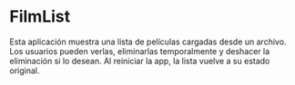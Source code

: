 # FilmList
Esta aplicación muestra una lista de películas cargadas desde un archivo. Los usuarios pueden verlas, eliminarlas temporalmente y deshacer la eliminación si lo desean. Al reiniciar la app, la lista vuelve a su estado original.
